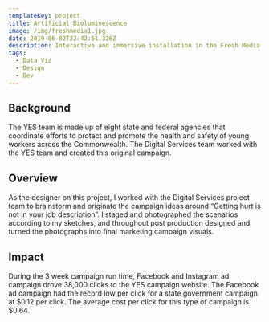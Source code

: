 ```yaml
---
templateKey: project
title: Artificial Bioluminescence
image: /img/freshmedia1.jpg
date: 2019-06-02T22:42:51.326Z
description: Interactive and immersive installation in the Fresh Media Show
tags:
  - Data Viz
  - Design
  - Dev
---
```

## Background

The YES team is made up of eight state and federal agencies that coordinate efforts to protect and promote the health and safety of young workers across the Commonwealth. The Digital Services team worked with the YES team and created this original campaign.

## Overview

As the designer on this project, I worked with the Digital Services project team to brainstorm and originate the campaign ideas around “Getting hurt is not in your job description”. I staged and photographed the scenarios according to my sketches, and throughout post production designed and turned the photographs into final marketing campaign visuals.

## Impact

During the 3 week campaign run time, Facebook and Instagram ad campaign drove 38,000 clicks to the YES campaign website. The Facebook ad campaign had the record low per click for a state government campaign at $0.12 per click. The average cost per click for this type of campaign is $0.64.
